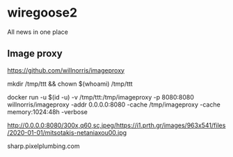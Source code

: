 # wiregoose2

All news in one place

## Image proxy

https://github.com/willnorris/imageproxy

mkdir /tmp/ttt && chown \$(whoami) /tmp/ttt

docker run -u \$(id -u) -v /tmp/ttt:/tmp/imageproxy -p 8080:8080 willnorris/imageproxy -addr 0.0.0.0:8080 -cache /tmp/imageproxy -cache memory:1024:48h -verbose

http://0.0.0.0:8080/300x,q60,sc,jpeg/https://i1.prth.gr/images/963x541/files/2020-01-01/mitsotakis-netaniaxou00.jpg

sharp.pixelplumbing.com
